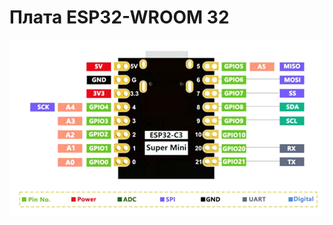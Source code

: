 # Плата ESP32-WROOM 32
![ESP32-C3 Supermini](https://github.com/rickert156/micro/blob/main/img/supermini-esp32-c3-pinout.jpg)
